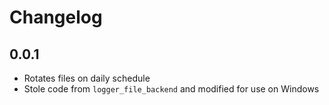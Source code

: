 # Changelog

## 0.0.1

- Rotates files on daily schedule
- Stole code from `logger_file_backend` and modified for use on Windows
